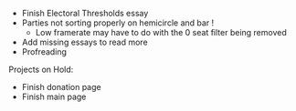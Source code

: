 -   Finish Electoral Thresholds essay
-   Parties not sorting properly on hemicircle and bar !
    -   Low framerate may have to do with the 0 seat filter being removed
-   Add missing essays to read more
-   Profreading

Projects on Hold:

-   Finish donation page
-   Finish main page
